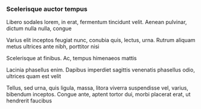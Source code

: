 ### Scelerisque auctor tempus

Libero sodales lorem, in erat, fermentum tincidunt velit. Aenean pulvinar, dictum nulla nulla, congue

Varius elit inceptos feugiat nunc, conubia quis, lectus, urna. Rutrum aliquam metus ultrices ante nibh, porttitor nisi

Scelerisque at finibus. Ac, tempus himenaeos mattis

Lacinia phasellus enim. Dapibus imperdiet sagittis venenatis phasellus odio, ultrices quam est velit

Tellus, sed urna, quis ligula, massa, litora viverra suspendisse vel, varius, bibendum inceptos. Congue ante, aptent tortor dui, morbi placerat erat, ut hendrerit faucibus


